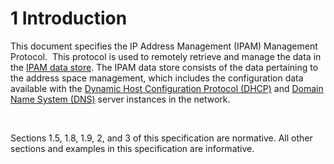 <html dir="LTR" xmlns:mshelp="http://msdn.microsoft.com/mshelp" xmlns:ddue="http://ddue.schemas.microsoft.com/authoring/2003/5" xmlns:xlink="http://www.w3.org/1999/xlink" xmlns:tool="http://www.microsoft.com/tooltip">
 <body>
 <div id="header">
 <h1 class="heading">1 Introduction</h1>
 </div>
 <div id="mainSection">
 <div id="mainBody">
 <div id="allHistory" class="saveHistory"></div>
 <div id="sectionSection0" class="section" name="collapseableSection">
 

<p>This document specifies the IP Address Management (IPAM)
Management Protocol.  This protocol is used to remotely retrieve and manage the
data in the <a href="21b4a631-8f28-420f-822f-c5f879d5046e.md#gt_1ebbf4e0-d234-4732-a83d-022081131cea">IPAM data store</a>.
The IPAM data store consists of the data pertaining to the address space
management, which includes the configuration data available with the <a href="21b4a631-8f28-420f-822f-c5f879d5046e.md#gt_06dde11c-7929-4f48-a1c7-f48fb71e8341">Dynamic Host Configuration
Protocol (DHCP)</a> and <a href="21b4a631-8f28-420f-822f-c5f879d5046e.md#gt_604dcfcd-72f5-46e5-85c1-f3ce69956700">Domain
Name System (DNS)</a> server instances in the network.</p>

<p> </p>

<p>Sections 1.5, 1.8, 1.9, 2, and 3 of this specification are
normative. All other sections and examples in this specification are
informative.</p>


 </div>
 </div>
 </div>
 </body>
</html>